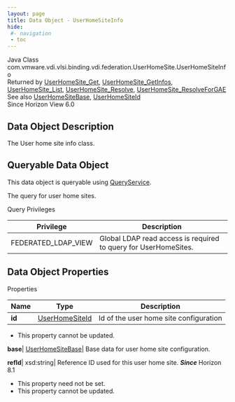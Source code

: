 ```yaml
---
layout: page
title: Data Object - UserHomeSiteInfo
hide:
 #- navigation
 - toc
---
```






Java Class
    com.vmware.vdi.vlsi.binding.vdi.federation.UserHomeSite.UserHomeSiteInfo  
Returned by
     [UserHomeSite_Get](vdi.federation.UserHomeSite.md#get), [UserHomeSite_GetInfos](vdi.federation.UserHomeSite.md#getInfos), [UserHomeSite_List](vdi.federation.UserHomeSite.md#list), [UserHomeSite_Resolve](vdi.federation.UserHomeSite.md#resolve), [UserHomeSite_ResolveForGAE](vdi.federation.UserHomeSite.md#resolveForGAE)  
See also
     [UserHomeSiteBase](vdi.federation.UserHomeSite.UserHomeSiteBase.md), [UserHomeSiteId](vdi.entity.UserHomeSiteId.md)  
Since 
    Horizon View 6.0

## Data Object Description 

The User home site info class. 

##  Queryable Data Object 

This data object is queryable using [QueryService](vdi.query.QueryService.md "QueryService"). 

The query for user home sites. 

Query Privileges 

Privilege |  Description   
---|---  
FEDERATED_LDAP_VIEW|  Global LDAP read access is required to query for UserHomeSites.   
  


## Data Object Properties

Properties

Name |  Type |  Description   
---|---|---  
**id**| [UserHomeSiteId](vdi.entity.UserHomeSiteId.md)|  Id of the user home site configuration   


* This property cannot be updated.

  
**base**| [UserHomeSiteBase](vdi.federation.UserHomeSite.UserHomeSiteBase.md)|  Base data for user home site configuration.   
  
**refId**|  xsd:string|  Reference ID used for this user home site.  **_Since_** Horizon 8.1  


* This property need not be set.
* This property cannot be updated.

  
  
  
  
  
  

